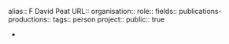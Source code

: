alias:: F David Peat
URL::
organisation::
role::
fields::
publications-productions:: 
tags:: person
project::
public:: true

-